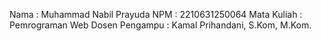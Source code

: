 Nama  : Muhammad Nabil Prayuda
NPM : 2210631250064
Mata Kuliah : Pemrograman Web
Dosen Pengampu : Kamal Prihandani, S.Kom, M.Kom.

